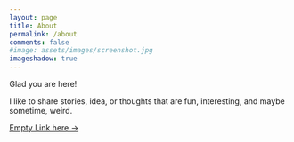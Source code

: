 ```yaml
---
layout: page
title: About
permalink: /about
comments: false
#image: assets/images/screenshot.jpg
imageshadow: true
---
```


Glad you are here!

I like to share stories, idea, or thoughts that are fun, interesting, and maybe sometime, weird.

<a target="_blank" href="" class="btn btn-dark"> Empty Link here &rarr;</a>
